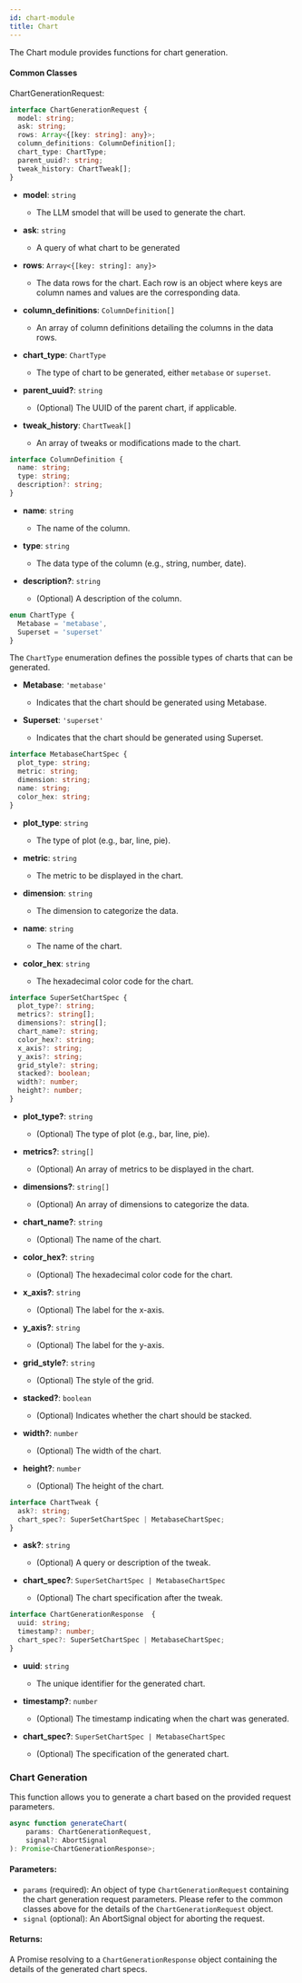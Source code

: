 ```yaml
---
id: chart-module
title: Chart
---
```


The Chart module provides functions for chart generation.


#### Common Classes


ChartGenerationRequest:

```typescript
interface ChartGenerationRequest {
  model: string;  
  ask: string;
  rows: Array<{[key: string]: any}>;
  column_definitions: ColumnDefinition[];
  chart_type: ChartType;
  parent_uuid?: string;
  tweak_history: ChartTweak[];
}
```


- **model**: `string`
  - The LLM smodel that will be used to generate the chart.

- **ask**: `string`
  - A query of what chart to be generated

- **rows**: `Array<{[key: string]: any}>`
  - The data rows for the chart. Each row is an object where keys are column names and values are the corresponding data.

- **column_definitions**: `ColumnDefinition[]`
  - An array of column definitions detailing the columns in the data rows.

- **chart_type**: `ChartType`
  - The type of chart to be generated, either `metabase` or `superset`.

- **parent_uuid?**: `string`
  - (Optional) The UUID of the parent chart, if applicable.

- **tweak_history**: `ChartTweak[]`
  - An array of tweaks or modifications made to the chart.




```typescript
interface ColumnDefinition {
  name: string;
  type: string;
  description?: string;
}
```

- **name**: `string`
  - The name of the column.

- **type**: `string`
  - The data type of the column (e.g., string, number, date).

- **description?**: `string`
  - (Optional) A description of the column.


```typescript
enum ChartType {
  Metabase = 'metabase',
  Superset = 'superset'
}
```

The `ChartType` enumeration defines the possible types of charts that can be generated.

- **Metabase**: `'metabase'`
  - Indicates that the chart should be generated using Metabase.

- **Superset**: `'superset'`
  - Indicates that the chart should be generated using Superset.

```typescript
interface MetabaseChartSpec {
  plot_type: string; 
  metric: string; 
  dimension: string;
  name: string;
  color_hex: string;
}
```
- **plot_type**: `string`
  - The type of plot (e.g., bar, line, pie).

- **metric**: `string`
  - The metric to be displayed in the chart.

- **dimension**: `string`
  - The dimension to categorize the data.

- **name**: `string`
  - The name of the chart.

- **color_hex**: `string`
  - The hexadecimal color code for the chart.

```typescript
interface SuperSetChartSpec {
  plot_type?: string;            
  metrics?: string[];            
  dimensions?: string[];     
  chart_name?: string;         
  color_hex?: string; 
  x_axis?: string;
  y_axis?: string;
  grid_style?: string;        
  stacked?: boolean;   
  width?: number;    
  height?: number;    
}
```

- **plot_type?**: `string`
  - (Optional) The type of plot (e.g., bar, line, pie).

- **metrics?**: `string[]`
  - (Optional) An array of metrics to be displayed in the chart.

- **dimensions?**: `string[]`
  - (Optional) An array of dimensions to categorize the data.

- **chart_name?**: `string`
  - (Optional) The name of the chart.

- **color_hex?**: `string`
  - (Optional) The hexadecimal color code for the chart.

- **x_axis?**: `string`
  - (Optional) The label for the x-axis.

- **y_axis?**: `string`
  - (Optional) The label for the y-axis.

- **grid_style?**: `string`
  - (Optional) The style of the grid.

- **stacked?**: `boolean`
  - (Optional) Indicates whether the chart should be stacked.

- **width?**: `number`
  - (Optional) The width of the chart.

- **height?**: `number`
  - (Optional) The height of the chart.
  

```typescript
interface ChartTweak {
  ask?: string;
  chart_spec?: SuperSetChartSpec | MetabaseChartSpec;
}
```

- **ask?**: `string`
  - (Optional) A query or description of the tweak.

- **chart_spec?**: `SuperSetChartSpec | MetabaseChartSpec`
  - (Optional) The chart specification after the tweak.


```typescript
interface ChartGenerationResponse  {
  uuid: string;
  timestamp?: number;
  chart_spec?: SuperSetChartSpec | MetabaseChartSpec;
}
```

- **uuid**: `string`
  - The unique identifier for the generated chart.

- **timestamp?**: `number`
  - (Optional) The timestamp indicating when the chart was generated.

- **chart_spec?**: `SuperSetChartSpec | MetabaseChartSpec`
  - (Optional) The specification of the generated chart.


### Chart Generation <a name="chart-generation"></a>

This function allows you to generate a chart based on the provided request parameters.

```typescript
async function generateChart(
    params: ChartGenerationRequest,
    signal?: AbortSignal
): Promise<ChartGenerationResponse>;
```


#### Parameters:

- `params` (required): An object of type `ChartGenerationRequest` containing the chart generation request parameters. Please refer to the common classes above for the details of the `ChartGenerationRequest` object.
- `signal` (optional): An AbortSignal object for aborting the request.

#### Returns:

A Promise resolving to a `ChartGenerationResponse` object containing the details of the generated chart specs.